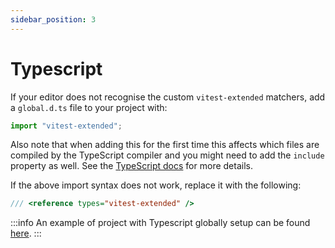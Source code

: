 ```yaml
---
sidebar_position: 3
---
```


# Typescript

If your editor does not recognise the custom `vitest-extended` matchers, add a `global.d.ts` file to your project with:

```ts
import "vitest-extended";
```

Also note that when adding this for the first time this affects which files are compiled by the TypeScript compiler and you might need to add the `include` property as well. See the [TypeScript docs](https://www.typescriptlang.org/docs/handbook/tsconfig-json.html) for more details.

If the above import syntax does not work, replace it with the following:

```ts
/// <reference types="vitest-extended" />
```

:::info
An example of project with Typescript globally setup can be found [here](https://github.com/tbhesswebber/vitest-extended/tree/main/examples/typescript/all).
:::
